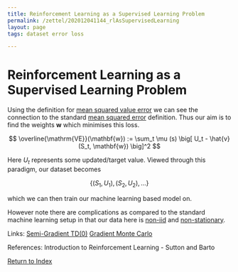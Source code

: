 ```yaml
---
title: Reinforcement Learning as a Supervised Learning Problem
permalink: /zettel/202012041144_rlAsSupervisedLearning
layout: page
tags: dataset error loss

---
```

# Reinforcement Learning as a Supervised Learning Problem

Using the definition for [mean squared value error](202012032202_meanSquaredValueError) we can see
the connection to the standard [mean squared error](TODOs) definition.
Thus our aim is to find the weights $\mathbf{w}$ which minimises this loss. 

$$
\overline{\mathrm{VE}}(\mathbf{w}) := \sum_t \mu (s) \big[ U_t - \hat{v}(S_t, \mathbf{w}) \big]^2
$$

Here $U_t$ represents some updated/target value. Viewed through this 
paradigm, our dataset becomes 

$$
\big\{ (S_1, U_1), (S_2, U_2), \dots \big\}
$$

which we can then train our machine learning based model on.

However note there are complications as compared to the standard machine learning 
setup in that our data here is [non-iid](202012241510_sampleDefinition) and [non-stationary](TODOs).


Links: [Semi-Gradient TD(0)](202012032232_semigradientTDZero) [Gradient Monte Carlo](202012032231_gradientMonteCarlo)

References: Introduction to Reinforcement Learning - Sutton and Barto

[Return to Index](index)